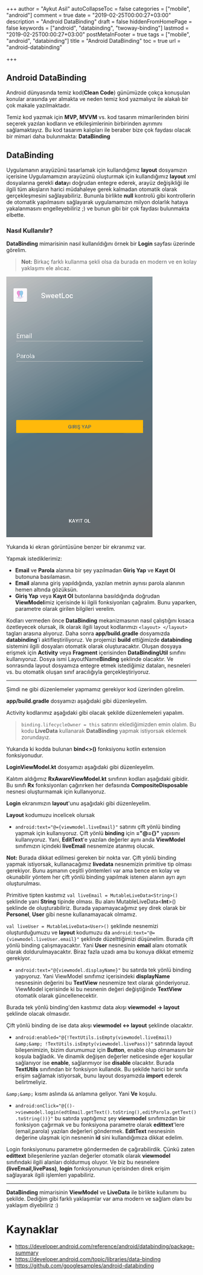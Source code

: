 +++
author = "Aykut Asil"
autoCollapseToc = false
categories = ["mobile", "android"]
comment = true
date = "2019-02-25T00:00:27+03:00"
description = "Android DataBinding"
draft = false
hiddenFromHomePage = false
keywords = ["android", "databinding", "twoway-binding"]
lastmod = "2019-02-25T00:00:27+03:00"
postMetaInFooter = true
tags = ["mobile", "android", "databinding"]
title = "Android DataBinding"
toc = true
url = "android-databinding"

+++

## Android DataBinding

Android dünyasında temiz kod(**Clean Code**) günümüzde çokça konuşulan konular arasında yer almakta ve neden temiz kod yazmalıyız ile alakalı bir çok makale yazılmaktadır.

Temiz kod yazmak için **MVP, MVVM** vs. kod tasarım mimarilerinden birini seçerek yazılan kodların ve etkileşimlerinin birbirinden ayrımını sağlamaktayız. Bu kod tasarım kalıpları ile beraber bize çok faydası olacak bir mimari daha bulunmakta: **DataBinding**

## DataBinding

Uygulamanın arayüzünü tasarlamak için kullandığımız **layout** dosyamızın içerisine 
Uygulamamızın arayüzünü oluşturmak için kullandığımız **layout** xml dosyalarına gerekli **data**yı doğrudan entegre ederek, arayüz değişikliği ile ilgili tüm akışların harici müdahaleye gerek kalmadan otomatik olarak gerçekleşmesini sağlayabiliriz. Bununla birlikte **null** kontrolü gibi kontrollerin de otomatik yapılmasını sağlayarak uygulamamızın milyon dolarlık hataya yakalanmasını engelleyebiliriz ;) ve bunun gibi bir çok faydası bulunmakta elbette.

### Nasıl Kullanılır?

**DataBinding** mimarisinin nasıl kullanıldığını örnek bir **Login** sayfası üzerinde görelim.

> **Not:** Birkaç farklı kullanma şekli olsa da burada en modern ve en kolay yaklaşımı ele alıcaz.

![Login Screen](/img/android_databinding_sample_ss.png "SweetLoc Login Screen")

Yukarıda ki ekran görüntüsüne benzer bir ekranımız var.

Yapmak istediklerimiz:

- **Email** ve **Parola** alanına bir şey yazılmadan **Giriş Yap** ve **Kayıt Ol** butonuna basılamasın.
- **Email** alanına giriş yapıldığında, yazılan metnin aynısı parola alanının hemen altında gözüksün.
- **Giriş Yap** veya **Kayıt Ol** butonlarına basıldığında doğrudan **ViewModel**imiz içerisinde ki ilgili fonksiyonları çağıralım. Bunu yaparken, parametre olarak girilen bilgileri verelim.

Kodları vermeden önce **DataBinding** mekanizmasının nasıl çalıştığını kısaca özetleyecek olursak, ilk olarak ilgili layout kodlarımızı `<layout> </layout>` tagları arasına alıyoruz. Daha sonra **app/build.gradle** dosyamızda **databinding**'i aktifleştiriliyoruz. Ve projemizi **build** ettiğimizde **databinding** sistemini ilgili dosyaları otomatik olarak oluşturacaktır. Oluşan dosyaya erişmek için **Activity** veya **Fragment** içerisinden **DataBindingUtil** sınıfını kullanıyoruz. Dosya ismi LayoutName**Binding** şeklinde olacaktır. Ve sonrasında layout dosyamıza entegre etmek istediğimiz dataları, nesneleri vs. bu otomatik oluşan sınıf aracılığıyla gerçekleştiriyoruz.

---

Şimdi ne gibi düzenlemeler yapmamız gerekiyor kod üzerinden görelim.

**app/build.gradle** dosyamızı aşağıdaki gibi düzenleyelim.
<script src="https://gist.github.com/aykuttasil/4c92b3b4f770d1a64ae3e5de0eaba102.js"></script>

Activity kodlarımız aşağıdaki gibi olacak şekilde düzenlemeleri yapalım.
<script src="https://gist.github.com/aykuttasil/5a1c82abaa5e8638880c8a552e5fd1c4.js"></script>

> `binding.lifecycleOwner = this` satırını eklediğimizden emin olalım. Bu kodu **LiveData** kullanarak **DataBinding** yapmak istiyorsak eklemek zorundayız.

Yukarıda ki kodda bulunan **bind<>()** fonksiyonu kotlin extension fonksiyonudur.
<script src="https://gist.github.com/aykuttasil/6117974f91a0312b248d976e6479aa76.js"></script>

**LoginViewModel.kt** dosyamızı aşağıdaki gibi düzenleyelim.
<script src="https://gist.github.com/aykuttasil/063671e6353b61954daeeef52c12eed5.js"></script>

Kalıtım aldığımız **RxAwareViewModel.kt** sınıfının kodları aşağıdaki gibidir. Bu sınıfı **Rx** fonksiyonları çağırırken her defasında **CompositeDisposable** nesnesi oluşturmamak için kullanıyoruz.
<script src="https://gist.github.com/aykuttasil/ff97723de6f9182f00369f1eb64adb8b.js"></script>

**Login** ekranımızın **layout**'unu aşağıdaki gibi düzenleyelim.
<script src="https://gist.github.com/aykuttasil/064ab78950d9a62bedd2228a70b67903.js"></script>

**Layout** kodumuzu incelicek olursak

- `android:text="@={viewmodel.liveEmail}"` satırını çift yönlü binding yapmak için kullanıyoruz. Çift yönlü **binding** için **="@={}"** yapısını kullanıyoruz.
Yani, **EditText**'e yazılan değerler aynı anda **ViewModel** sınıfımızın içindeki **liveEmail** nesnemize atanmış olucak. 

**Not:** Burada dikkat edilmesi gereken bir nokta var. Çift yönlü binding yapmak istiyorsak, kullanacağımız **livedata** nesnemizin primitive tip olması gerekiyor. Bunu aşmanın çeşitli yöntemleri var ama bence en kolay ve okunabilir yöntem her çift yönlü binding yapılmak istenen alanın ayrı ayrı oluşturulması. 

Primitive tipten kastımız `val liveEmail = MutableLiveData<String>()` şeklinde yani **String** tipinde olması. Bu alanı MutableLiveData<**Int**>() şeklinde de oluşturabiliriz. Burada yapamayacağımız şey direk olarak bir **Personel**, **User** gibi nesne kullanamayacak olmamız.

`val liveUser = MutableLiveData<User>()` şeklinde nesnemizi oluşturduğumuzu ve **layout** kodumuzu da `android:text="@={viewmodel.liveUser.email}"` şeklinde düzelttiğimizi düşünelim. Burada çift yönlü binding çalışmayacaktır. Yani **User** nesnesinin **email** alanı otomatik olarak doldurulmayacaktır. Biraz fazla uzadı ama bu konuya dikkat etmemiz gerekiyor.

- `android:text="@{viewmodel.displayName}"` bu satırda tek yönlü binding yapıyoruz. Yani ViewModel sınıfımız içerisindeki **displayName** nesnesinin değerini bu **TextView** nesnemize text olarak gönderiyoruz. ViewModel içerisinde ki bu nesnenin değeri değiştiğinde **TextView** otomatik olarak güncellenecektir.

Burada tek yönlü binding'den kastımız data akışı **viewmodel -> layout** şeklinde olacak olmasıdır.

Çift yönlü binding de ise data akışı **viewmodel <-> layout** şeklinde olacaktır.

- `android:enabled="@{!TextUtils.isEmpty(viewmodel.liveEmail) &amp;&amp; !TextUtils.isEmpty(viewmodel.livePass)}"` satırında layout bileşenimizin, bizim durumumuz için **Button**, enable olup olmamasını bir koşula bağladık. Ve dinamik değişen değerler neticesinde eğer koşullar sağlanıyor ise **enable**, sağlanmıyor ise **disable** olacaktır. Burada **TextUtils** sınıfından bir fonksiyon kullandık. Bu şekilde harici bir sınıfa erişim sağlamak istiyorsak, bunu layout dosyamızda **import** ederek belirtmeliyiz.

`&amp;&amp;` kısmı aslında `&&` anlamına geliyor. Yani **Ve** koşulu.

- `android:onClick="@{()->viewmodel.login(edtEmail.getText().toString(),editParola.getText().toString())}"` bu satırda yaptığımız şey **viewmodel** sınıfımızdan bir fonksiyon çağırmak ve bu fonksiyona parametre olarak **edittext**'lere (email,parola) yazılan değerleri göndermek. **EditText** nesnesinin değerine ulaşmak için nesnenin **id** sini kullandığımıza dikkat edelim.

Login fonksiyonunu parametre göndermeden de çağırabilirdik. Çünkü zaten **edittext** bileşenlerine yazılan değerler otomatik olarak **viewmodel** sınıfındaki ilgili alanları doldurmuş oluyor. Ve biz bu nesnelere **(liveEmail,livePass)**, **login** fonksiyonunun içerisinden direk erişim sağlayarak ilgili işlemleri yapabiliriz.

---

**DataBinding** mimarisinin **ViewModel** ve **LiveData** ile birlikte kullanımı bu şekilde. Dediğim gibi farklı yaklaşımlar var ama modern ve sağlam olanı bu yaklaşım diyebiliriz :)

# Kaynaklar

- <https://developer.android.com/reference/android/databinding/package-summary>
- <https://developer.android.com/topic/libraries/data-binding>
- <https://github.com/googlesamples/android-databinding>
